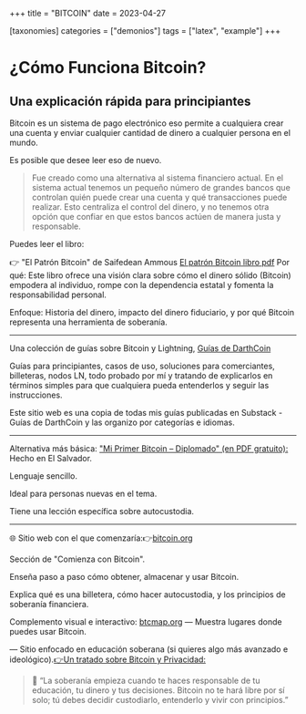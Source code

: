 +++
title = "BITCOIN" 
date = 2023-04-27

[taxonomies]
categories = ["demonios"]
tags = ["latex", "example"]
+++

 <h1 style="font-size:2em;">¿Cómo Funciona Bitcoin?</h1>
 <h2>Una explicación rápida para principiantes</h2>
Bitcoin es un sistema de pago electrónico eso permite a cualquiera crear una cuenta y enviar cualquier cantidad de dinero a cualquier persona en el mundo.

Es posible que desee leer eso de nuevo.

>Fue creado como una alternativa al sistema financiero actual. En el sistema actual tenemos un pequeño número de grandes bancos que controlan quién puede crear una cuenta y qué transacciones puede realizar. Esto centraliza el control del dinero, y no tenemos otra opción que confiar en que estos bancos actúen de manera justa y responsable.


Puedes leer el libro:

👉 "El Patrón Bitcoin" de Saifedean Ammous [El patrón Bitcoin libro pdf](https://www.josepmariacarbo.cat/storage/app/media/ammous-saifedean-el-patron-bitcoin-deusto.pdf)
Por qué: Este libro ofrece una visión clara sobre cómo el dinero sólido (Bitcoin) empodera al individuo, rompe con la dependencia estatal y fomenta la responsabilidad personal.

Enfoque: Historia del dinero, impacto del dinero fiduciario, y por qué Bitcoin representa una herramienta de soberanía.
_______________________________________________________________________________________________
Una colección de guías sobre Bitcoin y Lightning, [Guías de DarthCoin](https://darth-coin.github.io/index-es.html)

Guías para principiantes, casos de uso, soluciones para comerciantes, billeteras, nodos LN, todo probado por mí y tratando de explicarlos en términos simples para que cualquiera pueda entenderlos y seguir las instrucciones.

Este sitio web es una copia de todas mis guías publicadas en Substack - Guías de DarthCoin y las organizo por categorías e idiomas.
_______________________________________________________________________________________________
Alternativa más básica:
["Mi Primer Bitcoin – Diplomado" (en PDF gratuito):](https://myfirstbitcoin.io/wp-content/uploads/2025/01/Espanol-BD-2025.pdf)
Hecho en El Salvador.

Lenguaje sencillo.

Ideal para personas nuevas en el tema.

Tiene una lección específica sobre autocustodia.
_______________________________________________________________________________________________
🌐 Sitio web con el que comenzaría:👉[bitcoin.org](https://bitcoin.org/es/)

Sección de "Comienza con Bitcoin".

Enseña paso a paso cómo obtener, almacenar y usar Bitcoin.

Explica qué es una billetera, cómo hacer autocustodia, y los principios de soberanía financiera.

Complemento visual e interactivo:
[btcmap.org](https://btcmap.org/) — Muestra lugares donde puedes usar Bitcoin.

— Sitio enfocado en educación soberana (si quieres algo más avanzado e ideológico).[👉Un tratado sobre Bitcoin y Privacidad:](https://www.giacomozucco.com/a-treatise-on-bitcoin-and-privacy/)

>🔑 “La soberanía empieza cuando te haces responsable de tu educación, tu dinero y tus decisiones. Bitcoin no te hará libre por sí solo; tú debes decidir custodiarlo, entenderlo y vivir con principios.”
